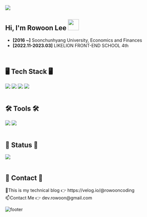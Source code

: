 <img src="https://i.esdrop.com/d/f/dTxR5z7aIl/kcrkeLzgWE.png">



<h2> Hi, I'm Rowoon Lee <img src="https://camo.githubusercontent.com/e8e7b06ecf583bc040eb60e44eb5b8e0ecc5421320a92929ce21522dbc34c891/68747470733a2f2f6d656469612e67697068792e636f6d2f6d656469612f6876524a434c467a6361737252346961377a2f67697068792e676966" width="35" data-canonical-src="https://media.giphy.com/media/hvRJCLFzcasrR4ia7z/giphy.gif" style="max-width: 100%;" /> </h2>

- **[2016 ~]** Soonchunhyang University, Economics and Finances<br>
- **[2022.11-2023.03]** LIKELION FRONT-END SCHOOL 4th



<br/>
<h2>🖥️ Tech Stack 🖥️</h2>

<span>
<img src="https://img.shields.io/badge/-HTML-%23E34F26?style=for-the-badge&logo=HTML5&logoColor=white">
<img src="https://img.shields.io/badge/-CSS-%231572B6?style=for-the-badge&logo=CSS3&logoColor=white">
<img src="https://img.shields.io/badge/-JavaScript-%23F7DF1E?style=for-the-badge&logo=JavaScript&logoColor=white">
<!-- <img src="https://img.shields.io/badge/-TypeScript-%233178C6?style=for-the-badge&logo=TypeScript&logoColor=black"> -->
<img src="https://img.shields.io/badge/-React-%2361DAFB?style=for-the-badge&logo=React&logoColor=black">
<!-- <img src="https://img.shields.io/badge/-Python-%233776AB?style=for-the-badge&logo=Python&logoColor=black"> -->
</span>
<br/><br/>
<h2>🛠 Tools 🛠</h2>
<span>
<img src="https://img.shields.io/badge/-Notion-%23000000?style=for-the-badge&logo=Notion&logoColor=white">
<img src="https://img.shields.io/badge/-Figma-%23F24E1E?style=for-the-badge&logo=Slack&logoColor=white">
<!-- <img src="https://img.shields.io/badge/-Adobe-%23FF0000?style=for-the-badge&logo=Adobe&logoColor=white"> -->
<!-- <img src="https://img.shields.io/badge/-Slack-%234A154B?style=for-the-badge&logo=Slack&logoColor=white"> -->
<!-- <img src="https://img.shields.io/badge/-Jira-%230052CC?style=for-the-badge&logo=Jira Software&logoColor=white"> -->
</span>
<br><br>
<h2>🌳 Status 🌳</h2>
<img src="https://github-readme-stats.vercel.app/api?username=rowooncoding&show_icons=true">
<br><br>
<h2>👣 Contact 👣</h2>
🔭This is my technical blog 👉 https://velog.io/@rowooncoding<br>
📫Contact Me 👉 dev.rowoon@gmail.com<br>

![footer](https://capsule-render.vercel.app/api?section=footer&type=waving&color=0:B983FF,100:99FEFF)

